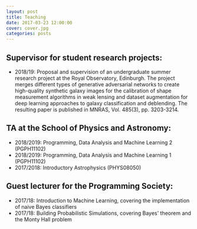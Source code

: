 ```yaml
---
layout: post
title: Teaching
date: 2017-03-23 12:00:00
cover: cover.jpg
categories: posts
---
```



## Supervisor for student research projects:

<!--
* 2019/20: Proposal and supervision of an undergraduate honors (senior) thesis at the University of Edinburgh. In developing and applying a genetic programming toolset for analytic formalism recovery via symbolic regression, the project targets the extraction of both known and novel relationships between properties relevant to the evolution of galaxies in a bid to explore the dynamics of cosmological simulations through a process steered by artificial intelligence.
-->

* 2018/19: Proposal and supervision of an undergraduate summer research project at the Royal Observatory, Edinburgh. The project merges different types of generative adversarial networks to create high-quality synthetic galaxy images for the calibration of shape measurement algorithms in weak lensing and dataset augmentation for deep learning approaches to galaxy classification and deblending. The resulting paper is published in MNRAS, Vol. 485(3), pp. 3203-3214.

## TA at the School of Physics and Astronomy:

* 2018/2019: Programming, Data Analysis and Machine Learning 2 (PGPH11102)
* 2018/2019: Programming, Data Analysis and Machine Learning 1 (PGPH11102)
* 2017/2018: Introductory Astrophysics (PHYS08050)

## Guest lecturer for the Programming Society:

* 2017/18: Introduction to Machine Learning, covering the implementation of naive Bayes classifiers
* 2017/18: Building Probabilistic Simulations, covering Bayes' theorem and the Monty Hall problem

<br>
